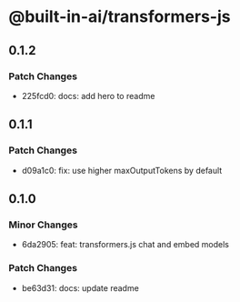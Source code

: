 # @built-in-ai/transformers-js

## 0.1.2

### Patch Changes

- 225fcd0: docs: add hero to readme

## 0.1.1

### Patch Changes

- d09a1c0: fix: use higher maxOutputTokens by default

## 0.1.0

### Minor Changes

- 6da2905: feat: transformers.js chat and embed models

### Patch Changes

- be63d31: docs: update readme
